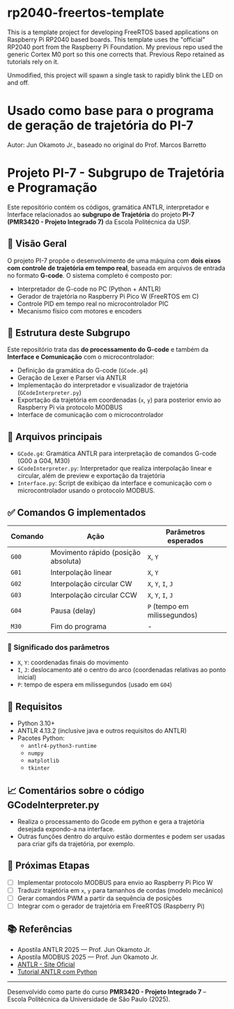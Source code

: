 # rp2040-freertos-template
This is a template project for developing FreeRTOS based applications on Raspberry Pi RP2040 based boards. This template uses the "official" RP2040 port from the Raspberry Pi Foundation. My previous repo used the generic Cortex M0 port so this one corrects that. Previous Repo retained as tutorials rely on it. 

Unmodified, this project will spawn a single task to rapidly blink the LED on and off.

# Usado como base para o programa de geração de trajetória do PI-7
Autor: Jun Okamoto Jr., baseado no original do Prof. Marcos Barretto
# Projeto PI-7 - Subgrupo de Trajetória e Programação

Este repositório contém os códigos, gramática ANTLR, interpretador e Interface relacionados ao **subgrupo de Trajetória** do projeto **PI-7 (PMR3420 - Projeto Integrado 7)** da Escola Politécnica da USP.

## 📌 Visão Geral

O projeto PI-7 propõe o desenvolvimento de uma máquina com **dois eixos com controle de trajetória em tempo real**, baseada em arquivos de entrada no formato **G-code**. O sistema completo é composto por:

- Interpretador de G-code no PC (Python + ANTLR)
- Gerador de trajetória no Raspberry Pi Pico W (FreeRTOS em C)
- Controle PID em tempo real no microcontrolador PIC
- Mecanismo físico com motores e encoders

## 🔧 Estrutura deste Subgrupo

Este repositório trata das **do processamento do G-code** e também da **Interface e Comunicação** com o microcontrolador:

- Definição da gramática do G-code (`GCode.g4`)
- Geração de Lexer e Parser via ANTLR
- Implementação do interpretador e visualizador de trajetória (`GCodeInterpreter.py`)
- Exportação da trajetória em coordenadas (`x`, `y`) para posterior envio ao Raspberry Pi via protocolo MODBUS
- Interface de comunicação com o microcontrolador

## 📂 Arquivos principais

- `GCode.g4`: Gramática ANTLR para interpretação de comandos G-code (G00 a G04, M30)
- `GCodeInterpreter.py`: Interpretador que realiza interpolação linear e circular, além de preview e exportação da trajetória
- `Interface.py`: Script de exibiçao da interface e comunicação com o microcontrolador usando o protocolo MODBUS. 

## ✅ Comandos G implementados

| Comando | Ação                                 | Parâmetros esperados               |
|---------|--------------------------------------|------------------------------------|
| `G00`   | Movimento rápido (posição absoluta)  | `X`, `Y`                           |
| `G01`   | Interpolação linear                  | `X`, `Y`                           |
| `G02`   | Interpolação circular CW             | `X`, `Y`, `I`, `J`                 |
| `G03`   | Interpolação circular CCW            | `X`, `Y`, `I`, `J`                 |
| `G04`   | Pausa (delay)                        | `P` (tempo em milissegundos)       |
| `M30`   | Fim do programa                      | -                                  |

### 🧭 Significado dos parâmetros

- `X`, `Y`: coordenadas finais do movimento
- `I`, `J`: deslocamento até o centro do arco (coordenadas relativas ao ponto inicial)
- `P`: tempo de espera em milissegundos (usado em `G04`)

## 🧰 Requisitos

- Python 3.10+
- ANTLR 4.13.2 (inclusive java e outros requisitos do ANTLR)
- Pacotes Python:
  - `antlr4-python3-runtime`
  - `numpy`
  - `matplotlib`
  - `tkinter`
 

## 📈 Comentários sobre o código GCodeInterpreter.py

- Realiza o processamento do Gcode em python e gera a trajetória desejada expondo-a na interface.
- Outras funções dentro do arquivo estão dormentes e podem ser usadas para criar gifs da trajetória, por exemplo.

## 🔄 Próximas Etapas

- [ ] Implementar protocolo MODBUS para envio ao Raspberry Pi Pico W
- [ ] Traduzir trajetória em `x`, `y` para tamanhos de cordas (modelo mecânico)
- [ ] Gerar comandos PWM a partir da sequência de posições
- [ ] Integrar com o gerador de trajetória em FreeRTOS (Raspberry Pi)

## 📚 Referências

- Apostila ANTLR 2025 — Prof. Jun Okamoto Jr.
- Apostila MODBUS 2025 — Prof. Jun Okamoto Jr.
- [ANTLR - Site Oficial](https://www.antlr.org/)
- [Tutorial ANTLR com Python](https://yetanotherprogrammingblog.medium.com/antlr-with-python-974c756bdb1b)

---

Desenvolvido como parte do curso **PMR3420 - Projeto Integrado 7** – Escola Politécnica da Universidade de São Paulo (2025).
